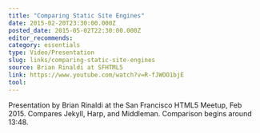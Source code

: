 ```yaml
---
title: "Comparing Static Site Engines"
date: 2015-02-20T23:30:00.000Z
posted_date: 2015-05-02T22:30:00.000Z
editor_recommends:
category: essentials
type: Video/Presentation
slug: links/comparing-static-site-engines
source: Brian Rinaldi at SFHTML5
link: https://www.youtube.com/watch?v=R-fJWOO1bjE
tool:
---
```

Presentation by Brian Rinaldi at the San Francisco HTML5 Meetup, Feb 2015. Compares Jekyll, Harp, and Middleman. Comparison begins around 13:48.
